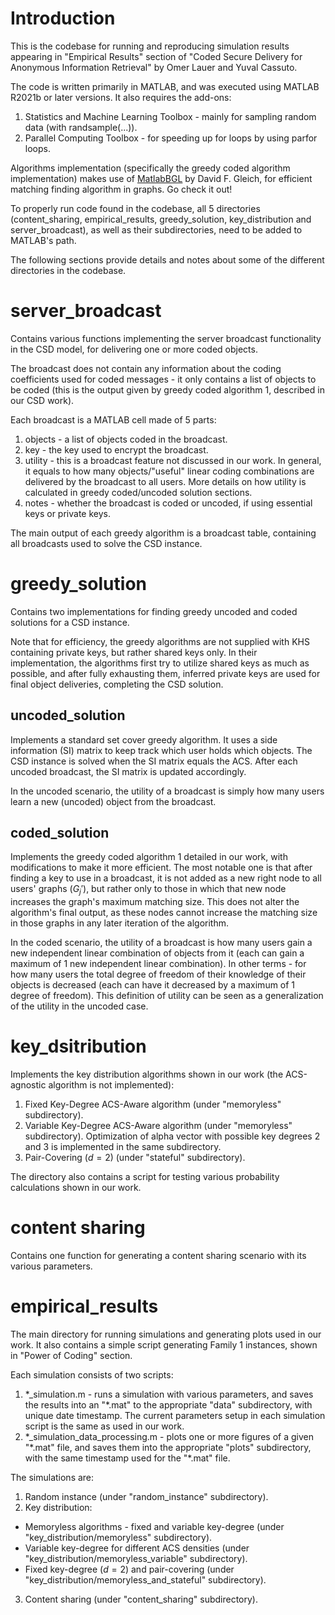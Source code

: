 # Introduction

This is the codebase for running and reproducing simulation results appearing in "Empirical Results" section of "Coded Secure Delivery for Anonymous Information Retrieval" by Omer Lauer and Yuval Cassuto.

The code is written primarily in MATLAB, and was executed using MATLAB R2021b or later versions. It also requires the add-ons:
1. Statistics and Machine Learning Toolbox - mainly for sampling random data (with randsample(...)).
2. Parallel Computing Toolbox - for speeding up for loops by using parfor loops.

Algorithms implementation (specifically the greedy coded algorithm implementation) makes use of [MatlabBGL](https://github.com/dgleich/matlab-bgl) by David F. Gleich, for efficient matching finding algorithm in graphs. Go check it out!

To properly run code found in the codebase, all 5 directories (content_sharing, empirical_results, greedy_solution, key_distribution and server_broadcast), as well as their subdirectories, need to be added to MATLAB's path.

The following sections provide details and notes about some of the different directories in the codebase.

# server_broadcast

Contains various functions implementing the server broadcast functionality in the CSD model, for delivering one or more coded objects.

The broadcast does not contain any information about the coding coefficients used for coded messages - it only contains a list of objects to be coded (this is the output given by greedy coded algorithm 1, described in our CSD work).

Each broadcast is a MATLAB cell made of 5 parts:
1. objects - a list of objects coded in the broadcast.
2. key - the key used to encrypt the broadcast.
3. utility - this is a broadcast feature not discussed in our work. In general, it equals to how many objects/"useful" linear coding combinations are delivered by the broadcast to all users. More details on how utility is calculated in greedy coded/uncoded solution sections.
4. notes - whether the broadcast is coded or uncoded, if using essential keys or private keys.

The main output of each greedy algorithm is a broadcast table, containing all broadcasts used to solve the CSD instance. 

# greedy_solution

Contains two implementations for finding greedy uncoded and coded solutions for a CSD instance.

Note that for efficiency, the greedy algorithms are not supplied with KHS containing private keys, but rather shared keys only. In their implementation, the algorithms first try to utilize shared keys as much as possible, and after fully exhausting them, inferred private keys are used for final object deliveries, completing the CSD solution.

## uncoded_solution

Implements a standard set cover greedy algorithm. It uses a side information (SI) matrix to keep track which user holds which objects. The CSD instance is solved when the SI matrix equals the ACS. After each uncoded broadcast, the SI matrix is updated accordingly.

In the uncoded scenario, the utility of a broadcast is simply how many users learn a new (uncoded) object from the broadcast.

## coded_solution

Implements the greedy coded algorithm 1 detailed in our work, with modifications to make it more efficient. The most notable one is that after finding a key to use in a broadcast, it is not added as a new right node to all users' graphs ($`G_{j}'`$), but rather only to those in which that new node increases the graph's maximum matching size. This does not alter the algorithm's final output, as these nodes cannot increase the matching size in those graphs in any later iteration of the algorithm.

In the coded scenario, the utility of a broadcast is how many users gain a new independent linear combination of objects from it (each can gain a maximum of 1 new independent linear combination). In other terms - for how many users the total degree of freedom of their knowledge of their objects is decreased (each can have it decreased by a maximum of 1 degree of freedom). This definition of utility can be seen as a generalization of the utility in the uncoded case.

# key_dsitribution

Implements the key distribution algorithms shown in our work (the ACS-agnostic algorithm is not implemented):
1. Fixed Key-Degree ACS-Aware algorithm (under "memoryless" subdirectory).
2. Variable Key-Degree ACS-Aware algorithm (under "memoryless" subdirectory). Optimization of alpha vector with possible key degrees 2 and 3 is implemented in the same subdirectory.
3. Pair-Covering ($`d = 2`$) (under "stateful" subdirectory).

The directory also contains a script for testing various probability calculations shown in our work.

# content sharing

Contains one function for generating a content sharing scenario with its various parameters.

# empirical_results

The main directory for running simulations and generating plots used in our work.
It also contains a simple script generating Family 1 instances, shown in "Power of Coding" section.

Each simulation consists of two scripts:
1. \*_simulation.m - runs a simulation with various parameters, and saves the results into an "\*.mat" to the appropriate "data" subdirectory, with unique date timestamp. The current parameters setup in each simulation script is the same as used in our work.
2. \*_simulation_data_processing.m - plots one or more figures of a given "\*.mat" file, and saves them into the appropriate "plots" subdirectory, with the same timestamp used for the "\*.mat" file.

The simulations are:
1. Random instance (under "random_instance" subdirectory).
2. Key distribution:
  - Memoryless algorithms - fixed and variable key-degree (under "key_distribution/memoryless" subdirectory).
  - Variable key-degree for different ACS densities (under "key_distribution/memoryless_variable" subdirectory).
  - Fixed key-degree ($`d = 2`$) and pair-covering (under "key_distribution/memoryless_and_stateful" subdirectory).
3. Content sharing (under "content_sharing" subdirectory).
